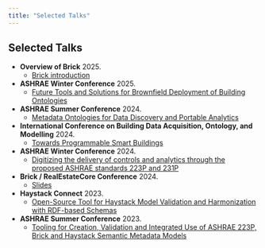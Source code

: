 ```yaml
---
title: "Selected Talks"
---
```


## Selected Talks

- **Overview of Brick** 2025.
    - [Brick introduction](/files/BrickIntroSTT.pdf)
- **ASHRAE Winter Conference** 2025.
    - [Future Tools and Solutions for Brownfield Deployment of Building Ontologies](/files/2025-ASHRAE-Brownfield-Fierro.pdf)
- **ASHRAE Summer Conference** 2024.
    - [Metadata Ontologies for Data Discovery and Portable Analytics](/files/2024-ASHRAE-Data-Fierro.pdf)
- **International Conference on Building Data Acquisition, Ontology, and Modelling** 2024.
    - [Towards Programmable Smart Buildings](/files/ICBOM-Fierro.pdf)
- **ASHRAE Winter Conference** 2024.
    - [Digitizing the delivery of controls and analytics through the proposed ASHRAE standards 223P and 231P](/files/2024-ASHRAE-223P-Fierro.pdf)
- **Brick / RealEstateCore Conference** 2024.
    - [Slides](/files/Brick-RECCon-2024.pdf)
- **Haystack Connect** 2023.
    - [Open-Source Tool for Haystack Model Validation and Harmonization with RDF-based Schemas](/files/2023-NREL-Haystack-Connect-Presentation.pdf)
- **ASHRAE Summer Conference** 2023.
    - [Tooling for Creation, Validation and Integrated Use of ASHRAE 223P, Brick and Haystack Semantic Metadata Models](/files/2023-ASHRAE-BuildingMOTIF-Fierro.pdf)
